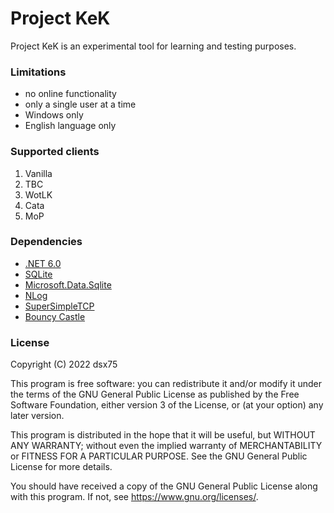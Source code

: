 # Project KeK

Project KeK is an experimental tool for learning and testing purposes.

### Limitations

- no online functionality
- only a single user at a time
- Windows only
- English language only

### Supported clients

1. Vanilla
2. TBC
3. WotLK
4. Cata
5. MoP

### Dependencies

* [.NET 6.0][1]
* [SQLite][2]
* [Microsoft.Data.Sqlite][3]
* [NLog][4]
* [SuperSimpleTCP][5]
* [Bouncy Castle][6]

### License

Copyright (C) 2022  dsx75

This program is free software: you can redistribute it and/or modify
it under the terms of the GNU General Public License as published by
the Free Software Foundation, either version 3 of the License, or
(at your option) any later version.

This program is distributed in the hope that it will be useful,
but WITHOUT ANY WARRANTY; without even the implied warranty of
MERCHANTABILITY or FITNESS FOR A PARTICULAR PURPOSE.  See the
GNU General Public License for more details.

You should have received a copy of the GNU General Public License
along with this program.  If not, see <https://www.gnu.org/licenses/>.


[1]: https://dotnet.microsoft.com/ "A free, cross-platform, open source developer platform"
[2]: https://www.sqlite.org/ "The best thing ever invented"
[3]: https://docs.microsoft.com/en-us/dotnet/standard/data/sqlite/ "A lightweight ADO.NET provider for SQLite"
[4]: https://nlog-project.org/ "A flexible and free logging platform"
[5]: https://github.com/jchristn/SuperSimpleTcp "Simple wrapper for TCP client and server in C# with SSL support"
[6]: https://github.com/bcgit/bc-csharp "The Bouncy Castle crypto package for C#"
